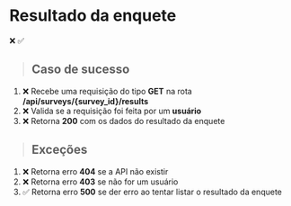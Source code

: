 # Resultado da enquete

❌ ✅

> ## Caso de sucesso

1. ❌ Recebe uma requisição do tipo **GET** na rota **/api/surveys/{survey_id}/results**
2. ❌ Valida se a requisição foi feita por um **usuário**
3. ❌ Retorna **200** com os dados do resultado da enquete

> ## Exceções

1. ❌ Retorna erro **404** se a API não existir
2. ❌ Retorna erro **403** se não for um usuário
3. ✅ Retorna erro **500** se der erro ao tentar listar o resultado da enquete
